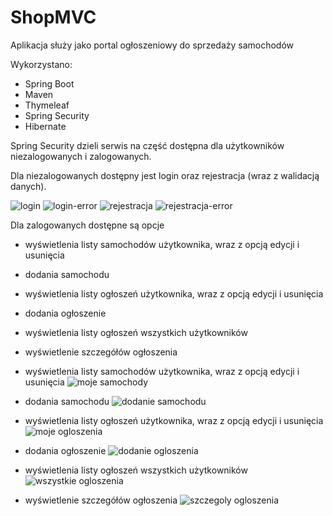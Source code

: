 # ShopMVC

Aplikacja służy jako portal ogłoszeniowy do sprzedaży samochodów

Wykorzystano:
- Spring Boot
- Maven
- Thymeleaf
- Spring Security
- Hibernate

Spring Security dzieli serwis na część dostępna dla użytkowników niezalogowanych i zalogowanych.

Dla niezalogowanych dostępny jest login oraz rejestracja (wraz z walidacją danych).

![login](https://iili.io/HtE9oX.png)
![login-error](https://iili.io/HtEHVn.png)
![rejestracja](https://iili.io/Ht1ptt.png)
![rejestracja-error](https://iili.io/HtEJPs.png)

Dla zalogowanych dostępne są opcje 
- wyświetlenia listy samochodów użytkownika, wraz z opcją  edycji i usunięcia
- dodania samochodu
- wyświetlenia listy ogłoszeń użytkownika, wraz z opcją  edycji i usunięcia
- dodania ogłoszenie
- wyświetlenia listy ogłoszeń wszystkich użytkowników
- wyświetlenie szczegółów ogłoszenia



- wyświetlenia listy samochodów użytkownika, wraz z opcją  edycji i usunięcia
![moje samochody](https://iili.io/Ht1iPa.png)
- dodania samochodu
![dodanie samochodu](https://iili.io/Ht1Qcv.png)
- wyświetlenia listy ogłoszeń użytkownika, wraz z opcją  edycji i usunięcia
![moje ogloszenia](https://iili.io/Ht1ZSR.png)
- dodania ogłoszenie
![dodanie ogloszenia](https://iili.io/Ht1D9p.png)
- wyświetlenia listy ogłoszeń wszystkich użytkowników
![wszystkie ogloszenia](https://iili.io/Ht1bAN.png)
- wyświetlenie szczegółów ogłoszenia
![szczegoly ogloszenia](https://iili.io/Ht1LKJ.png)
